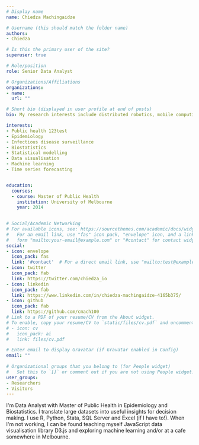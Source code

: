 ```yaml
---
# Display name
name: Chiedza Machingaidze

# Username (this should match the folder name)
authors:
- Chiedza

# Is this the primary user of the site?
superuser: true

# Role/position
role: Senior Data Analyst

# Organizations/Affiliations
organizations:
- name: 
  url: ""

# Short bio (displayed in user profile at end of posts)
bio: My research interests include distributed robotics, mobile computing and programmable matter.

interests:
- Public health 123test
- Epidemiology
- Infectious disease surveillance
- Biostatistics
- Statistical modelling
- Data visualisation
- Machine learning
- Time series forecasting


education:
  courses:
  - course: Master of Public Health
    institution: University of Melbourne
    year: 2014
 

# Social/Academic Networking
# For available icons, see: https://sourcethemes.com/academic/docs/widgets/#icons
#   For an email link, use "fas" icon pack, "envelope" icon, and a link in the
#   form "mailto:your-email@example.com" or "#contact" for contact widget.
social:
- icon: envelope
  icon_pack: fas
  link: '#contact'  # For a direct email link, use "mailto:test@example.org".
- icon: twitter
  icon_pack: fab
  link: https://twitter.com/chiedza_io
- icon: linkedin
  icon_pack: fab
  link: https://www.linkedin.com/in/chiedza-machingaidze-4165b375/
- icon: github
  icon_pack: fab
  link: https://github.com/cmach100
# Link to a PDF of your resume/CV from the About widget.
# To enable, copy your resume/CV to `static/files/cv.pdf` and uncomment the lines below.  
# - icon: cv
#   icon_pack: ai
#   link: files/cv.pdf

# Enter email to display Gravatar (if Gravatar enabled in Config)
email: ""
  
# Organizational groups that you belong to (for People widget)
#   Set this to `[]` or comment out if you are not using People widget.  
user_groups:
- Researchers
- Visitors
---
```


I'm Data Analyst with Master of Public Health in Epidemiology and Biostatistics. I translate large datasets into useful insights for decision making. I use R, Python, Stata, SQL Server and Excel (if I have to!). When I'm not working, I can be found teaching myself JavaScript data visualisation library D3.js and exploring machine learning and/or at a cafe somewhere in Melbourne.
